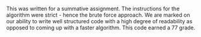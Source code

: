 This was written for a summative assignment. The instructions for the algorithm were strict - hence the brute force approach. We are marked on our ability to write well structured code with a high degree of readability as opposed to coming up with a faster algorithm. This code earned a 77 grade.